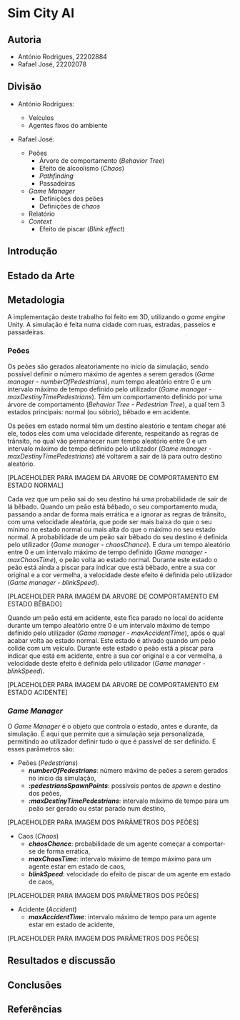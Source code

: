 # Sim City AI

## Autoria

- António Rodrigues, 22202884
- Rafael José, 22202078

## Divisão

- António Rodrigues:
  - Veículos
  - Agentes fixos do ambiente

- Rafael José:
  - Peões
    - Árvore de comportamento (*Behavior Tree*)
    - Efeito de alcoolismo (*Chaos*)
    - *Pathfinding*
    - Passadeiras
  - *Game Manager*
    - Definições dos peões
    - Definições de *chaos*
  - Relatório
  - *Context*
    - Efeito de piscar (*Blink effect*)

## Introdução

## Estado da Arte

## Metadologia

A implementação deste trabalho foi feito em 3D, utilizando o *game engine* Unity. A simulação é feita numa cidade com ruas, estradas, passeios e passadeiras.

### Peões

Os peões são gerados aleatoriamente no inicio da simulação, sendo possível definir o número máximo de agentes a serem gerados (*Game manager - numberOfPedestrians*), num tempo aleatório entre 0 e um intervalo máximo de tempo definido pelo utilizador (*Game manager - maxDestinyTimePedestrians*). Têm um comportamento definido por uma árvore de comportamento (*Behavior Tree - Pedestrian Tree*), a qual tem 3 estados principais: normal (ou sóbrio), bêbado e em acidente.

Os peões em estado normal têm um destino aleatório e tentam chegar até ele, todos eles com uma velocidade diferente, respeitando as regras de trânsito, no qual vão permanecer num tempo aleatório entre 0 e um intervalo máximo de tempo definido pelo utilizador (*Game manager - maxDestinyTimePedestrians*) até voltarem a sair de lá para outro destino aleatório.

[PLACEHOLDER PARA IMAGEM DA ARVORE DE COMPORTAMENTO EM ESTADO NORMAL]

Cada vez que um peão sai do seu destino há uma probabilidade de sair de lá bêbado. Quando um peão está bêbado, o seu comportamento muda, passando a andar de forma mais errática e a ignorar as regras de trânsito, com uma velocidade aleatória, que pode ser mais baixa do que o seu mínimo no estado normal ou mais alta do que o máximo no seu estado normal. A probabilidade de um peão sair bêbado do seu destino é definida pelo utilizador (*Game manager - chaosChance*). E dura um tempo aleatório entre 0 e um intervalo máximo de tempo definido (*Game manager - maxChaosTime*), o peão volta ao estado normal. Durante este estado o peão está ainda a piscar para indicar que está bêbado, entre a sua cor original e a cor vermelha, a velocidade deste efeito é definida pelo utilizador (*Game manager - blinkSpeed*).

[PLACEHOLDER PARA IMAGEM DA ARVORE DE COMPORTAMENTO EM ESTADO BÊBADO]

Quando um peão está em acidente, este fica parado no local do acidente durante um tempo aleatório entre 0 e um intervalo máximo de tempo definido pelo utilizador (*Game manager - maxAccidentTime*), após o qual acabar volta ao estado normal. Este estado é ativado quando um peão colide com um veículo. Durante este estado o peão está a piscar para indicar que está em acidente, entre a sua cor original e a cor vermelha, a velocidade deste efeito é definida pelo utilizador (*Game manager - blinkSpeed*).

[PLACEHOLDER PARA IMAGEM DA ARVORE DE COMPORTAMENTO EM ESTADO ACIDENTE]

### *Game Manager*

O *Game Manager* é o objeto que controla o estado, antes e durante, da simulação. É aqui que permite que a simulação seja personalizada, permitindo ao utilizador definir tudo o que é passível de ser definido. E esses parâmetros são:

- Peões (*Pedestrians*)
  - ***numberOfPedestrians***: número máximo de peões a serem gerados no inicio da simulação,
  - ***:pedestriansSpawnPoints***: possíveis pontos de *spawn* e destino dos peões,
  - ***:maxDestinyTimePedestrians***: intervalo máximo de tempo para um peão ser gerado ou estar parado num destino,

[PLACEHOLDER PARA IMAGEM DOS PARÂMETROS DOS PEÕES]

- Caos (*Chaos*)
  - ***chaosChance***: probabilidade de um agente começar a comportar-se de forma errática,
  - ***maxChaosTime***: intervalo máximo de tempo máximo para um agente estar em estado de caos,
  - ***blinkSpeed***: velocidade do efeito de piscar de um agente em estado de caos,

[PLACEHOLDER PARA IMAGEM DOS PARÂMETROS DOS PEÕES]

- Acidente (*Accident*)
  - ***maxAccidentTime***: intervalo máximo de tempo para um agente estar em estado de acidente,

[PLACEHOLDER PARA IMAGEM DOS PARÂMETROS DOS PEÕES]

## Resultados e discussão

## Conclusões

## Referências

